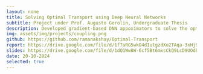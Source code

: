 ```yaml
---
layout: none
title: Solving Optimal Transport using Deep Neural Networks
subtitle: Project under Prof. Augusto Gerolin, Undergraduate Thesis
description: Developed gradient-based DNN appoximators to solve the optimal transport problem for high-dimensional data. Aimed to study application of OT in Density Functional Theory (DFT) to study dissociation of atoms.
img: assets/img/projects/coupling.png
github: https://github.com/ramanakshay/Optimal-Transport
report: https://drive.google.com/file/d/1f7aRG5wkO4dIutgzdXo2TAqa-3xHj9rE/view?usp=sharing
slides: https://drive.google.com/file/d/1dQ1Ww8W-6cf5Bt6mxsCkQ9LcD9UOdbKJ/view?usp=sharing
date: 20-10-2024
selected: true
---
```

